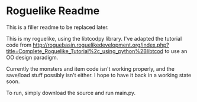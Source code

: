 Roguelike Readme 
================

This is a filler readme to be replaced later.

This is my roguelike, using the libtcodpy library.  I've adapted the tutorial code from http://roguebasin.roguelikedevelopment.org/index.php?title=Complete_Roguelike_Tutorial%2c_using_python%2Blibtcod to use an OO design paradigm.

Currently the monsters and item code isn't working properly, and the save/load stuff possibly isn't either.  I hope to have it back in a working state soon.

To run, simply download the source and run main.py.
